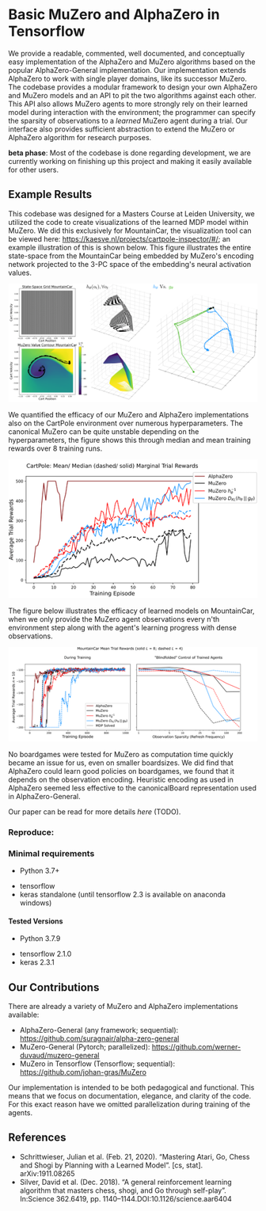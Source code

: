 # Basic MuZero and AlphaZero in Tensorflow 
We provide a readable, commented, well documented, and conceptually easy implementation of the AlphaZero and MuZero algorithms based on the popular AlphaZero-General implementation. 
Our implementation extends AlphaZero to work with single player domains, like its successor MuZero.
The codebase provides a modular framework to design your own AlphaZero and MuZero models and an API to pit the two algorithms against each other. 
This API also allows MuZero agents to more strongly rely on their learned model during interaction with the environment; the programmer can specify the sparsity of observations to a *learned* MuZero agent during a trial. 
Our interface also provides sufficient abstraction to extend the MuZero or AlphaZero algorithm for research purposes.

**beta phase**: Most of the codebase is done regarding development, we are currently working on finishing up this project and making it easily available for other users.

## Example Results
This codebase was designed for a Masters Course at Leiden University, we utilized the code to create visualizations of the learned MDP model within MuZero. 
We did this exclusively for MountainCar, the visualization tool can be viewed here: https://kaesve.nl/projects/cartpole-inspector/#/; an example illustration of this is shown below.
This figure illustrates the entire state-space from the MountainCar being embedded by MuZero's encoding network projected to the 3-PC space of the embedding's neural activation values. 

![example](publish/figures/MC_l4kl_MDPAbstractionCombined.png)

We quantified the efficacy of our MuZero and AlphaZero implementations also on the CartPole environment over numerous hyperparameters. 
The canonical MuZero can be quite unstable depending on the hyperparameters, the figure shows this through median and mean training rewards over 8 training runs.

![example2](publish/figures/CP_NumericalResultsSplit.png)

The figure below illustrates the efficacy of learned models on MountainCar, when we only provide the MuZero agent observations every n'th environment step along with the agent's learning progress with dense observations.

![example3](publish/figures/MC_NumericalResultsCombined.png)

No boardgames were tested for MuZero as computation time quickly became an issue for us, even on smaller boardsizes.
We did find that AlphaZero could learn good policies on boardgames, we found that it depends on the observation encoding. 
Heuristic encoding as used in AlphaZero seemed less effective to the canonicalBoard representation used in AlphaZero-General.

Our paper can be read for more details *here* (TODO).

### Reproduce:


### Minimal requirements
* Python 3.7+
 - tensorflow
 - keras standalone (until tensorflow 2.3 is available on anaconda windows)

#### Tested Versions
* Python 3.7.9
 - tensorflow 2.1.0
 - keras 2.3.1
 
## Our Contributions
There are already a variety of MuZero and AlphaZero implementations available:
- AlphaZero-General (any framework; sequential): https://github.com/suragnair/alpha-zero-general
- MuZero-General (Pytorch; parallelized): https://github.com/werner-duvaud/muzero-general
- MuZero in Tensorflow (Tensorflow; sequential): https://github.com/johan-gras/MuZero

Our implementation is intended to be both pedagogical and functional. 
This means that we focus on documentation, elegance, and clarity of the code.
For this exact reason have we omitted parallelization during training of the agents.

## References
- Schrittwieser, Julian et al. (Feb. 21, 2020). “Mastering Atari, Go, Chess and Shogi by Planning with a Learned Model”. [cs, stat]. arXiv:1911.08265
- Silver, David et al. (Dec. 2018). “A general reinforcement learning algorithm that masters chess, shogi, and Go through self-play”. In:Science 362.6419, pp. 1140–1144.DOI:10.1126/science.aar6404



